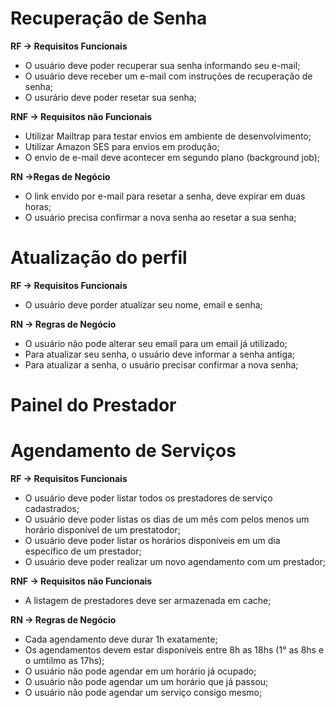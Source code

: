# Recuperação de Senha
**RF -> Requisitos Funcionais**
- O usuário deve poder recuperar sua senha informando seu e-mail;
- O usuário deve receber um e-mail com instruções de recuperação de senha;
- O usurário deve poder resetar sua senha;

**RNF -> Requisitos não Funcionais**
- Utilizar Mailtrap para testar envios em ambiente de desenvolvimento;
- Utilizar Amazon SES para envios em produção;
- O envio de e-mail deve acontecer em segundo plano (background job);

**RN ->Regas de Negócio**
- O link envido por e-mail para resetar a senha, deve expirar em duas horas;
- O usuário precisa confirmar a nova senha ao resetar a sua senha;

# Atualização do perfil
**RF -> Requisitos Funcionais**
- O usuário deve porder atualizar seu nome, email e senha;

**RN -> Regras de Negócio**
- O usuário não pode alterar seu email para um email já utilizado;
- Para atualizar seu senha, o usuário deve informar a senha antiga;
- Para atualizar a senha, o usuário precisar confirmar a nova senha;

# Painel do Prestador

# Agendamento de Serviços

**RF -> Requisitos Funcionais**
- O usuário deve poder listar todos os prestadores de serviço cadastrados;
- O usuário deve poder listas os dias de um mês com pelos menos um horário disponível
de um prestatodor;
- O usuário deve poder listar os horários disponíveis em um dia específico de um prestador;
- O usuário deve poder realizar um novo agendamento com um prestador;

**RNF -> Requisitos não Funcionais**
- A listagem de prestadores deve ser armazenada em cache;

**RN -> Regras de Negócio**
- Cada agendamento deve durar 1h exatamente;
- Os agendamentos devem estar disponíveis entre 8h as 18hs (1° as 8hs e o umtilmo as 17hs);
- O usuário não pode agendar em um horário já ocupado;
- O usuário não pode agendar um um horário que já passou;
- O usuário não pode agendar um serviço consigo mesmo;
